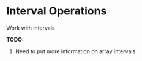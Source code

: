 # Interval Operations

Work with intervals

**TODO:**
1. Need to put more information on array intervals